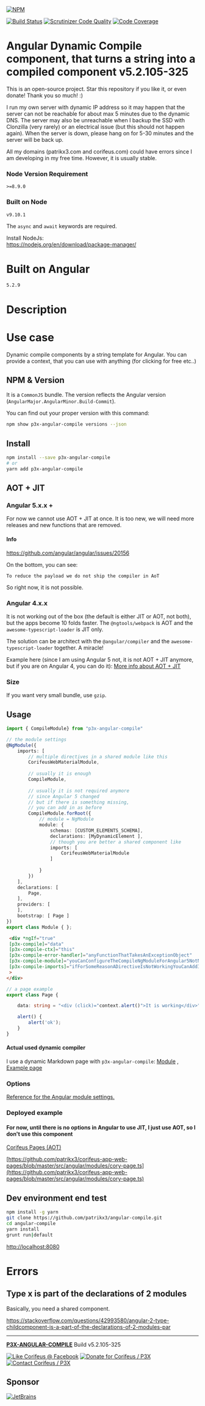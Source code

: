 [//]: #@corifeus-header
  
[![NPM](https://nodei.co/npm/p3x-angular-compile.png?downloads=true&downloadRank=true&stars=true)](https://www.npmjs.com/package/p3x-angular-compile/)

  [![Build Status](https://travis-ci.org/patrikx3/angular-compile.svg?branch=master)](https://travis-ci.org/patrikx3/angular-compile)  [![Scrutinizer Code Quality](https://scrutinizer-ci.com/g/patrikx3/angular-compile/badges/quality-score.png?b=master)](https://scrutinizer-ci.com/g/patrikx3/angular-compile/?branch=master)  [![Code Coverage](https://scrutinizer-ci.com/g/patrikx3/angular-compile/badges/coverage.png?b=master)](https://scrutinizer-ci.com/g/patrikx3/angular-compile/?branch=master) 


 
# Angular Dynamic Compile component, that turns a string into a compiled component v5.2.105-325  

This is an open-source project. Star this repository if you like it, or even donate!  Thank you so much! :)

I run my own server with dynamic IP address so it may happen that the server can not be reachable for about max 5 minutes due to the dynamic DNS. The server may also be unreachable when I backup the SSD with Clonzilla (very rarely) or an electrical issue (but this should not happen again). When the server is down, please hang on for 5-30 minutes and the server will be back up.

All my domains (patrikx3.com and corifeus.com) could have errors since I am developing in my free time. However, it is usually stable.


### Node Version Requirement 
``` 
>=8.9.0 
```  
   
### Built on Node 
``` 
v9.10.1
```   
   
The ```async``` and ```await``` keywords are required.

Install NodeJs:    
https://nodejs.org/en/download/package-manager/    


# Built on Angular

```text
5.2.9
```
            


# Description  

                        
[//]: #@corifeus-header:end


# Use case
Dynamic compile components by a string template for Angular. You can provide a context, that you can use with anything (for clicking for free etc..) 

## NPM & Version
It is a ```CommonJS``` bundle.
The version reflects the Angular version (```AngularMajor.AngularMinor.Build-Commit```).

You can find out your proper version with this command:
```bash
npm show p3x-angular-compile versions --json
```

## Install
  
```bash
npm install --save p3x-angular-compile
# or
yarn add p3x-angular-compile
```

## AOT + JIT

### Angular 5.x.x +

For now we cannot use AOT + JIT at once. It is too new, we will need more releases and new functions that are removed.

#### Info
https://github.com/angular/angular/issues/20156

On the bottom, you can see:
```text
To reduce the payload we do not ship the compiler in AoT
```

So right now, it is not possible.

### Angular 4.x.x

It is not working out of the box (the default is either JIT or AOT, not both), but the apps become 10 folds faster. The ``@ngtools/webpack`` is AOT and the ```awesome-typescript-loader``` is JIT only. 
  
The solution can be architect with the ```@angular/compiler``` and the ```awesome-typescript-loader``` together. A miracle!

Example here (since I am using Angular 5 not, it is not AOT + JIT anymore, but if you are on Angular 4, you can do it):
[More info about AOT + JIT](https://pages.corifeus.com/github/corifeus-builder-angular/artifacts/readme/skeleton.html)

### Size
If you want very small bundle, use ```gzip```.

## Usage

```typescript
import { CompileModule} from "p3x-angular-compile"

// the module settings
@NgModule({
    imports: [
        // multiple directives in a shared module like this
        CorifeusWebMaterialModule,
        
        // usually it is enough
        CompileModule,
        
        // usually it is not required anymore
        // since Angular 5 changed
        // but if there is something missing,
        // you can add in as before
        CompileModule.forRoot({
            // module = NgModule
            module: {
                schemas: [CUSTOM_ELEMENTS_SCHEMA],
                declarations: [MyDynamicElement ],
                // though you are better a shared component like
                imports: [
                    CorifeusWebMaterialModule
                ]
                
            }
        })
    ],
    declarations: [
        Page,
    ],
    providers: [
    ],
    bootstrap: [ Page ]
})
export class Module { };
```
    
```html
 <div *ngIf="true" 
 [p3x-compile]="data"
 [p3x-compile-ctx]="this"
 [p3x-compile-error-handler]="anyFunctionThatTakesAnExceptionObject"
 [p3x-compile-module]="youCanConfigureTheCompileNgModuleForAngular5NotNeeded"
 [p3x-compile-imports]="ifForSomeReasonADirectiveIsNotWorkingYouCanAddInForAngular5NotNeeded"
 >     
</div>
```

```typescript
// a page example
export class Page {

    data: string = "<div (click)="context.alert()">It is working</div>";

    alert() {
        alert('ok');
    }
}
```

#### Actual used dynamic compiler
I use a dynamic Markdown page with ```p3x-angular-compile```:
[Module](https://github.com/patrikx3/corifeus-app-web-pages/blob/master/src/angular/module.ts) , [Example page](https://github.com/patrikx3/corifeus-app-web-pages/blob/master/src/angular/modules/cory-page.ts)

<!--

#### Service
[Please refer to use an a service](https://github.com/patrikx3/angular-compile/blob/master/test/angular-webpack/angular/page.ts)

```typescript
export interface CompileOptions {   
    // cached by template
    template: string;
    container: ViewContainerRef;
    context?: any,
    
    // you can customize here any you want to
    // CommonModule, BrowserModule are auto added 
    // (like *ngIf and angular default directives)
    // though CompileModule.forRoot is usually enough
    // so you do not need to use it
    module?: NgModule;
    
    onCompiled?: Function,
    onError?: Function;

}
```

-->

### Options
[Reference for the Angular module settings.](
https://github.com/angular/angular/blob/master/packages/core/src/metadata/ng_module.ts)

<!--
The templates are cached.
-->

### Deployed example
<!--
[Corifeus Pages (JIT + AOT at once)](https://pages.corifeus.com)
  -->

#### For now, until there is no options in Angular to use JIT, I just use AOT, so I don't use this component  

[Corifeus Pages (AOT)](https://pages.corifeus.com)

  
[https://github.com/patrikx3/corifeus-app-web-pages/blob/master/src/angular/modules/cory-page.ts](https://github.com/patrikx3/corifeus-app-web-pages/blob/master/src/angular/modules/cory-page.ts)

## Dev environment end test
   
```bash
npm install -g yarn
git clone https://github.com/patrikx3/angular-compile.git
cd angular-compile
yarn install
grunt run|default
```

[http://localhost:8080](http://localhost:8080)



# Errors

## Type x is part of the declarations of 2 modules
 
Basically, you need a shared component.
 
https://stackoverflow.com/questions/42993580/angular-2-type-childcomponent-is-a-part-of-the-declarations-of-2-modules-par


[//]: #@corifeus-footer

---

[**P3X-ANGULAR-COMPILE**](https://pages.corifeus.com/angular-compile) Build v5.2.105-325 

[![Like Corifeus @ Facebook](https://img.shields.io/badge/LIKE-Corifeus-3b5998.svg)](https://www.facebook.com/corifeus.software) [![Donate for Corifeus / P3X](https://img.shields.io/badge/Donate-Corifeus-003087.svg)](https://www.paypal.com/cgi-bin/webscr?cmd=_s-xclick&hosted_button_id=QZVM4V6HVZJW6)  [![Contact Corifeus / P3X](https://img.shields.io/badge/Contact-P3X-ff9900.svg)](https://www.patrikx3.com/en/front/contact) 


## Sponsor

[![JetBrains](https://www.patrikx3.com/images/jetbrains-logo.svg)](https://www.jetbrains.com/)
  
 

[//]: #@corifeus-footer:end
